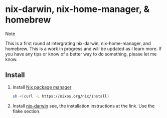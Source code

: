 # nix-darwin, nix-home-manager, & homebrew

> [!NOTE]
> This is a first round at intergrating nix-darwin, nix-home-manager, and homebrew. This is a work in progress and will be updated as I learn more.
> If you have any tips or know of a better way to do something, please let me know.

## Install
1. Install [Nix package manager](https://nixos.org/download/#nix-install-macos)
    ```sh
    sh <(curl -L https://nixos.org/nix/install)
    ```
2. Install [nix-darwin](https://github.com/LnL7/nix-darwin) see, the installation instructions at the link. Use the flake section.

    ```
